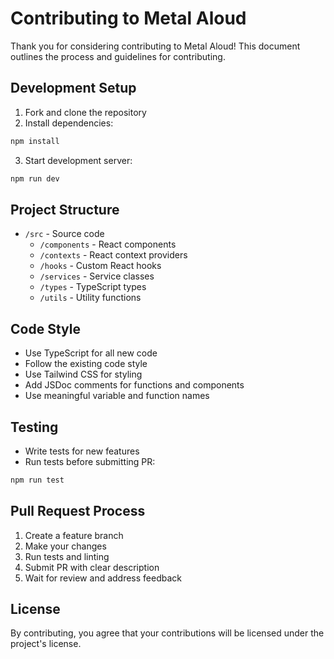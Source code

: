 # Contributing to Metal Aloud

Thank you for considering contributing to Metal Aloud! This document outlines the process and guidelines for contributing.

## Development Setup

1. Fork and clone the repository
2. Install dependencies:
```bash
npm install
```
3. Start development server:
```bash
npm run dev
```

## Project Structure

- `/src` - Source code
  - `/components` - React components
  - `/contexts` - React context providers
  - `/hooks` - Custom React hooks
  - `/services` - Service classes
  - `/types` - TypeScript types
  - `/utils` - Utility functions

## Code Style

- Use TypeScript for all new code
- Follow the existing code style
- Use Tailwind CSS for styling
- Add JSDoc comments for functions and components
- Use meaningful variable and function names

## Testing

- Write tests for new features
- Run tests before submitting PR:
```bash
npm run test
```

## Pull Request Process

1. Create a feature branch
2. Make your changes
3. Run tests and linting
4. Submit PR with clear description
5. Wait for review and address feedback

## License

By contributing, you agree that your contributions will be licensed under the project's license.